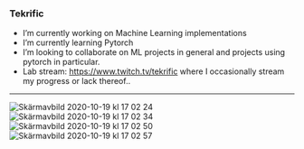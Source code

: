 ### Tekrific

 * I’m currently working on Machine Learning implementations
 * I’m currently learning Pytorch
 * I’m looking to collaborate on ML projects in general and projects using pytorch in particular.
 * Lab stream: https://www.twitch.tv/tekrific where I occasionally stream my progress or lack thereof..
 ---
![Skärmavbild 2020-10-19 kl  17 02 24](https://user-images.githubusercontent.com/68393566/96469501-948c8f00-122d-11eb-803f-3919a031884e.png)
![Skärmavbild 2020-10-19 kl  17 02 34](https://user-images.githubusercontent.com/68393566/96469594-ae2dd680-122d-11eb-9675-1d56a7bc4933.png)
![Skärmavbild 2020-10-19 kl  17 02 50](https://user-images.githubusercontent.com/68393566/96469605-b2f28a80-122d-11eb-91b3-d4a33f346bfa.png)
![Skärmavbild 2020-10-19 kl  17 02 57](https://user-images.githubusercontent.com/68393566/96477568-f56c9500-1236-11eb-963b-e1788ad759d3.png)
